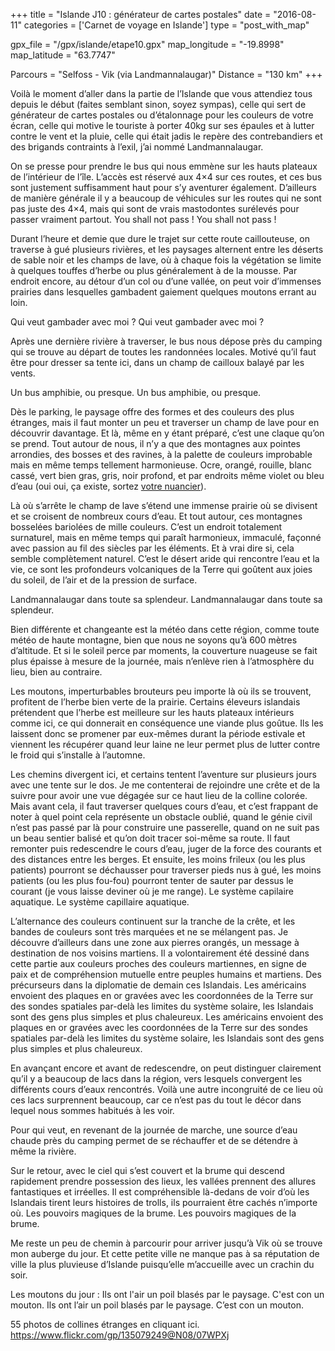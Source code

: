 +++
title = "Islande J10 : générateur de cartes postales"
date = "2016-08-11"
categories = ['Carnet de voyage en Islande']
type = "post_with_map"

gpx_file = "/gpx/islande/etape10.gpx"
map_longitude = "-19.8998"
map_latitude = "63.7747"

Parcours = "Selfoss - Vik (via Landmannalaugar)"
Distance = "130 km"
+++



Voilà le moment d’aller dans la partie de l’Islande que vous attendiez tous depuis le début (faites semblant sinon, soyez sympas), celle qui sert de générateur de cartes postales ou d’étalonnage pour les couleurs de votre écran, celle qui motive le touriste à porter 40kg sur ses épaules et à lutter contre le vent et la pluie, celle qui était jadis le repère des contrebandiers et des brigands contraints à l’exil, j’ai nommé Landmannalaugar.

On se presse pour prendre le bus qui nous emmène sur les hauts plateaux de l’intérieur de l’île. L’accès est réservé aux 4×4 sur ces routes, et ces bus sont justement suffisamment haut pour s’y aventurer également. D’ailleurs de manière générale il y a beaucoup de véhicules sur les routes qui ne sont pas juste des 4×4, mais qui sont de vrais mastodontes surélevés pour passer vraiment partout.
You shall not pass !
You shall not pass !



Durant l’heure et demie que dure le trajet sur cette route caillouteuse, on traverse à gué plusieurs rivières, et les paysages alternent entre les déserts de sable noir et les champs de lave, où à chaque fois la végétation se limite à quelques touffes d’herbe ou plus généralement à de la mousse. Par endroit encore, au détour d’un col ou d’une vallée, on peut voir d’immenses prairies dans lesquelles gambadent gaiement quelques moutons errant au loin.


Qui veut gambader avec moi ?
Qui veut gambader avec moi ?



Après une dernière rivière à traverser, le bus nous dépose près du camping qui se trouve au départ de toutes les randonnées locales. Motivé qu’il faut être pour dresser sa tente ici, dans un champ de cailloux balayé par les vents.


Un bus amphibie, ou presque.
Un bus amphibie, ou presque.



Dès le parking, le paysage offre des formes et des couleurs des plus étranges, mais il faut monter un peu et traverser un champ de lave pour en découvrir davantage. Et là, même en y étant préparé, c’est une claque qu’on se prend. Tout autour de nous, il n’y a que des montagnes aux pointes arrondies, des bosses et des ravines, à la palette de couleurs improbable mais en même temps tellement harmonieuse. Ocre, orangé, rouille, blanc cassé, vert bien gras, gris, noir profond, et par endroits même violet ou  bleu d’eau (oui oui, ça existe, sortez [votre nuancier](http://www.toutes-les-couleurs.com/nuancier-ral.php)).



Là où s’arrête le champ de lave s’étend une immense prairie où se divisent et se croisent de nombreux cours d’eau. Et tout autour, ces montagnes bosselées bariolées de mille couleurs. C’est un endroit totalement surnaturel, mais en même temps qui paraît harmonieux, immaculé, façonné avec passion au fil des siècles par les éléments. Et à vrai dire si, cela semble complètement naturel. C’est le désert aride qui rencontre l’eau et la vie, ce sont les profondeurs volcaniques de la Terre qui goûtent aux joies du soleil, de l’air et de la pression de surface.


Landmannalaugar dans toute sa splendeur.
Landmannalaugar dans toute sa splendeur.



Bien différente et changeante est la météo dans cette région, comme toute météo de haute montagne, bien que nous ne soyons qu’à 600 mètres d’altitude. Et si le soleil perce par moments, la couverture nuageuse se fait plus épaisse à mesure de la journée, mais n’enlève rien à l’atmosphère du lieu, bien au contraire.

Les moutons, imperturbables brouteurs peu importe là où ils se trouvent, profitent de l’herbe bien verte de la prairie. Certains éleveurs islandais prétendent que l’herbe est meilleure sur les hauts plateaux intérieurs comme ici, ce qui donnerait en conséquence une viande plus goûtue. Ils les laissent donc se promener par eux-mêmes durant la période estivale et viennent les récupérer quand leur laine ne leur permet plus de lutter contre le froid qui s’installe à l’automne.



Les chemins divergent ici, et certains tentent l’aventure sur plusieurs jours avec une tente sur le dos. Je me contenterai de rejoindre une crête et de la suivre pour avoir une vue dégagée sur ce haut lieu de la colline colorée. Mais avant cela, il faut traverser quelques cours d’eau, et c’est frappant de noter à quel point cela représente un obstacle oublié, quand le génie civil n’est pas passé par là pour construire une passerelle, quand on ne suit pas un beau sentier balisé et qu’on doit tracer soi-même sa route. Il faut remonter puis redescendre le cours d’eau, juger de la force des courants et des distances entre les berges. Et ensuite, les moins frileux (ou les plus patients) pourront se déchausser pour traverser pieds nus à gué, les moins patients (ou les plus fou-fou) pourront tenter de sauter par dessus le courant (je vous laisse deviner où je me range).
Le système capilaire aquatique.
Le système capillaire aquatique.



L’alternance des couleurs continuent sur la tranche de la crête, et les bandes de couleurs sont très marquées et ne se mélangent pas. Je découvre d’ailleurs dans une zone aux pierres orangés, un message à destination de nos voisins martiens. Il a volontairement été dessiné dans cette partie aux couleurs proches des couleurs martiennes, en signe de paix et de compréhension mutuelle entre peuples humains et martiens. Des précurseurs dans la diplomatie de demain ces Islandais.
Les américains envoient des plaques en or gravées avec les coordonnées de la Terre sur des sondes spatiales par-delà les limites du système solaire, les Islandais sont des gens plus simples et plus chaleureux.
Les américains envoient des plaques en or gravées avec les coordonnées de la Terre sur des sondes spatiales par-delà les limites du système solaire, les Islandais sont des gens plus simples et plus chaleureux.

En avançant encore et avant de redescendre, on peut distinguer clairement qu’il y a beaucoup de lacs dans la région, vers lesquels convergent les différents cours d’eaux rencontrés. Voilà une autre incongruité de ce lieu où ces lacs surprennent beaucoup, car ce n’est pas du tout le décor dans lequel nous sommes habitués à les voir.



Pour qui veut, en revenant de la journée de marche, une source d’eau chaude près du camping permet de se réchauffer et de se détendre à même la rivière.



Sur le retour, avec le ciel qui s’est couvert et la brume qui descend rapidement prendre possession des lieux, les vallées prennent des allures fantastiques et irréelles. Il est compréhensible là-dedans de voir d’où les Islandais tirent leurs histoires de trolls, ils pourraient être cachés n’importe où.
Les pouvoirs magiques de la brume.
Les pouvoirs magiques de la brume.

Me reste un peu de chemin à parcourir pour arriver jusqu’à Vik où se trouve mon auberge du jour. Et cette petite ville ne manque pas à sa réputation de ville la plus pluvieuse d’Islande puisqu’elle m’accueille avec un crachin du soir.



Les moutons du jour :
Ils ont l'air un poil blasés par le paysage. C'est con un mouton.
Ils ont l’air un poil blasés par le paysage. C’est con un mouton.

55 photos de collines étranges en cliquant ici.
https://www.flickr.com/gp/135079249@N08/07WPXj
